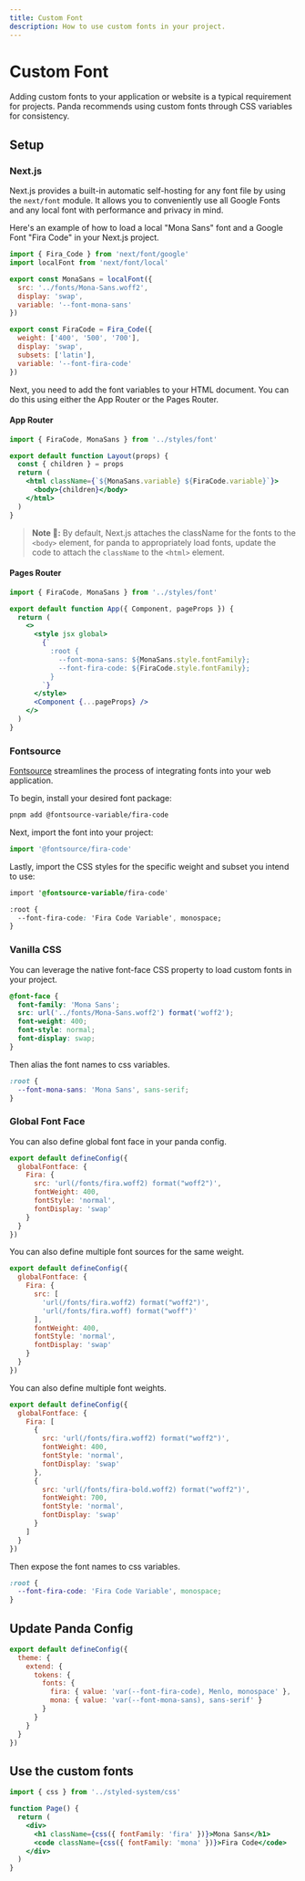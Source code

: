 ```yaml
---
title: Custom Font
description: How to use custom fonts in your project.
---
```


# Custom Font

Adding custom fonts to your application or website is a typical requirement for projects. Panda recommends using custom fonts through CSS variables for consistency.

## Setup

### Next.js

Next.js provides a built-in automatic self-hosting for any font file by using the `next/font` module. It allows you to conveniently use all Google Fonts and any local font with performance and privacy in mind.

Here's an example of how to load a local "Mona Sans" font and a Google Font "Fira Code" in your Next.js project.

```jsx filename="styles/font.ts"
import { Fira_Code } from 'next/font/google'
import localFont from 'next/font/local'

export const MonaSans = localFont({
  src: '../fonts/Mona-Sans.woff2',
  display: 'swap',
  variable: '--font-mona-sans'
})

export const FiraCode = Fira_Code({
  weight: ['400', '500', '700'],
  display: 'swap',
  subsets: ['latin'],
  variable: '--font-fira-code'
})
```

Next, you need to add the font variables to your HTML document. You can do this using either the App Router or the Pages Router.

#### App Router

```jsx filename="app/layout.tsx"
import { FiraCode, MonaSans } from '../styles/font'

export default function Layout(props) {
  const { children } = props
  return (
    <html className={`${MonaSans.variable} ${FiraCode.variable}`}>
      <body>{children}</body>
    </html>
  )
}
```

> **Note 🚨:** By default, Next.js attaches the className for the fonts to the `<body>` element, for panda to appropriately load fonts, update the code to attach the `className` to the `<html>` element.

#### Pages Router

```jsx filename="pages/_app.tsx"
import { FiraCode, MonaSans } from '../styles/font'

export default function App({ Component, pageProps }) {
  return (
    <>
      <style jsx global>
        {`
          :root {
            --font-mona-sans: ${MonaSans.style.fontFamily};
            --font-fira-code: ${FiraCode.style.fontFamily};
          }
        `}
      </style>
      <Component {...pageProps} />
    </>
  )
}
```

### Fontsource

[Fontsource](https://fontsource.org/) streamlines the process of integrating fonts into your web application.

To begin, install your desired font package:

```bash
pnpm add @fontsource-variable/fira-code
```

Next, import the font into your project:

```jsx
import '@fontsource/fira-code'
```

Lastly, import the CSS styles for the specific weight and subset you intend to use:

```css filename="styles/font.css"
import '@fontsource-variable/fira-code'

:root {
  --font-fira-code: 'Fira Code Variable', monospace;
}
```

### Vanilla CSS

You can leverage the native font-face CSS property to load custom fonts in your project.

```css
@font-face {
  font-family: 'Mona Sans';
  src: url('../fonts/Mona-Sans.woff2') format('woff2');
  font-weight: 400;
  font-style: normal;
  font-display: swap;
}
```

Then alias the font names to css variables.

```css
:root {
  --font-mona-sans: 'Mona Sans', sans-serif;
}
```

### Global Font Face

You can also define global font face in your panda config.

```js
export default defineConfig({
  globalFontface: {
    Fira: {
      src: 'url(/fonts/fira.woff2) format("woff2")',
      fontWeight: 400,
      fontStyle: 'normal',
      fontDisplay: 'swap'
    }
  }
})
```

You can also define multiple font sources for the same weight.

```js
export default defineConfig({
  globalFontface: {
    Fira: {
      src: [
        'url(/fonts/fira.woff2) format("woff2")',
        'url(/fonts/fira.woff) format("woff")'
      ],
      fontWeight: 400,
      fontStyle: 'normal',
      fontDisplay: 'swap'
    }
  }
})
```

You can also define multiple font weights.

```js
export default defineConfig({
  globalFontface: {
    Fira: [
      {
        src: 'url(/fonts/fira.woff2) format("woff2")',
        fontWeight: 400,
        fontStyle: 'normal',
        fontDisplay: 'swap'
      },
      {
        src: 'url(/fonts/fira-bold.woff2) format("woff2")',
        fontWeight: 700,
        fontStyle: 'normal',
        fontDisplay: 'swap'
      }
    ]
  }
})
```

Then expose the font names to css variables.

```css
:root {
  --font-fira-code: 'Fira Code Variable', monospace;
}
```

## Update Panda Config

```js
export default defineConfig({
  theme: {
    extend: {
      tokens: {
        fonts: {
          fira: { value: 'var(--font-fira-code), Menlo, monospace' },
          mona: { value: 'var(--font-mona-sans), sans-serif' }
        }
      }
    }
  }
})
```

## Use the custom fonts

```jsx
import { css } from '../styled-system/css'

function Page() {
  return (
    <div>
      <h1 className={css({ fontFamily: 'fira' })}>Mona Sans</h1>
      <code className={css({ fontFamily: 'mona' })}>Fira Code</code>
    </div>
  )
}
```
